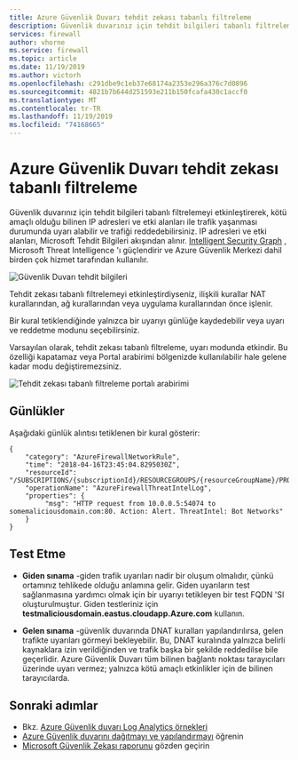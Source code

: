 ```yaml
---
title: Azure Güvenlik Duvarı tehdit zekası tabanlı filtreleme
description: Güvenlik duvarınız için tehdit bilgileri tabanlı filtrelemeyi etkinleştirerek, kötü amaçlı olduğu bilinen IP adresleri ve etki alanları ile trafik yaşanması durumunda uyarı alabilir ve trafiği reddedebilirsiniz.
services: firewall
author: vhorne
ms.service: firewall
ms.topic: article
ms.date: 11/19/2019
ms.author: victorh
ms.openlocfilehash: c291dbe9c1eb37e68174a2353e296a376c7d0896
ms.sourcegitcommit: 4821b7b644d251593e211b150fcafa430c1accf0
ms.translationtype: MT
ms.contentlocale: tr-TR
ms.lasthandoff: 11/19/2019
ms.locfileid: "74168665"
---
```

# <a name="azure-firewall-threat-intelligence-based-filtering"></a>Azure Güvenlik Duvarı tehdit zekası tabanlı filtreleme

Güvenlik duvarınız için tehdit bilgileri tabanlı filtrelemeyi etkinleştirerek, kötü amaçlı olduğu bilinen IP adresleri ve etki alanları ile trafik yaşanması durumunda uyarı alabilir ve trafiği reddedebilirsiniz. IP adresleri ve etki alanları, Microsoft Tehdit Bilgileri akışından alınır. [Intelligent Security Graph](https://www.microsoft.com/en-us/security/operations/intelligence) , Microsoft Threat Intelligence 'ı güçlendirir ve Azure Güvenlik Merkezi dahil birden çok hizmet tarafından kullanılır.

![Güvenlik Duvarı tehdit bilgileri](media/threat-intel/firewall-threat.png)

Tehdit zekası tabanlı filtrelemeyi etkinleştirdiyseniz, ilişkili kurallar NAT kurallarından, ağ kurallarından veya uygulama kurallarından önce işlenir.

Bir kural tetiklendiğinde yalnızca bir uyarıyı günlüğe kaydedebilir veya uyarı ve reddetme modunu seçebilirsiniz.

Varsayılan olarak, tehdit zekası tabanlı filtreleme, uyarı modunda etkindir. Bu özelliği kapatamaz veya Portal arabirimi bölgenizde kullanılabilir hale gelene kadar modu değiştiremezsiniz.

![Tehdit zekası tabanlı filtreleme portalı arabirimi](media/threat-intel/threat-intel-ui.png)

## <a name="logs"></a>Günlükler

Aşağıdaki günlük alıntısı tetiklenen bir kural gösterir:

```
{
    "category": "AzureFirewallNetworkRule",
    "time": "2018-04-16T23:45:04.8295030Z",
    "resourceId": "/SUBSCRIPTIONS/{subscriptionId}/RESOURCEGROUPS/{resourceGroupName}/PROVIDERS/MICROSOFT.NETWORK/AZUREFIREWALLS/{resourceName}",
    "operationName": "AzureFirewallThreatIntelLog",
    "properties": {
         "msg": "HTTP request from 10.0.0.5:54074 to somemaliciousdomain.com:80. Action: Alert. ThreatIntel: Bot Networks"
    }
}
```

## <a name="testing"></a>Test Etme

- **Giden sınama** -giden trafik uyarıları nadir bir oluşum olmalıdır, çünkü ortamınız tehlikede olduğu anlamına gelir. Giden uyarıların test sağlanmasına yardımcı olmak için bir uyarıyı tetikleyen bir test FQDN 'SI oluşturulmuştur. Giden testleriniz için **testmaliciousdomain.eastus.cloudapp.Azure.com** kullanın.

- **Gelen sınama** -güvenlik duvarında DNAT kuralları yapılandırılırsa, gelen trafikte uyarıları görmeyi bekleyebilir. Bu, DNAT kuralında yalnızca belirli kaynaklara izin verildiğinden ve trafik başka bir şekilde reddedilse bile geçerlidir. Azure Güvenlik Duvarı tüm bilinen bağlantı noktası tarayıcıları üzerinde uyarı vermez; yalnızca kötü amaçlı etkinlikler için de bilinen tarayıcılarda.

## <a name="next-steps"></a>Sonraki adımlar

- Bkz. [Azure Güvenlik duvarı Log Analytics örnekleri](log-analytics-samples.md)
- [Azure Güvenlik duvarını dağıtmayı ve yapılandırmayı](tutorial-firewall-deploy-portal.md) öğrenin
- [Microsoft Güvenlik Zekası raporunu](https://www.microsoft.com/en-us/security/operations/security-intelligence-report) gözden geçirin